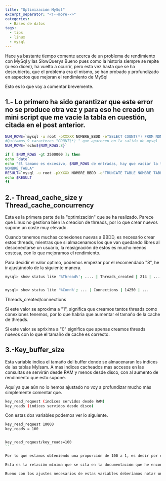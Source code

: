 ```yaml
---
title: "Optimización MySql"
excerpt_separator: "<!--more-->"
categories:
  - Bases de datos
tags:
  - tips
  - linux
  - mysql
---
```

Hace ya bastante tiempo comente acerca de un problema de rendimiento con MySql y las SlowQuerys
Bueno pues como la historia siempre se repite (o eso dicen), ha vuelto a ocurrir, pero esta vez hasta que se ha descubierto, que el problema era el mismo, se han probado y profundizado en aspectos que mejoran el rendimiento de MySql
<!--more-->

Esto es lo que voy a comentar brevemente.

## 1.- Lo primero ha sido garantizar que este error no se produce otra vez y para eso he creado un mini script que me vacíe la tabla en cuestión, citada en el post anterior.

```bash
NUM_ROWS=`mysql -u root -pXXXXX NOMBRE_BBDD -e"SELECT COUNT(*) FROM NOMBRE_TABLA;"`
#Quitamos 9 caracteres "COUNT(*) " que aparecen en la salida de mysql
NUM_ROWS=`echo${NUM_ROWS:8}`

if [ $NUM_ROWS -gt 2500000 ]; then
echo `date`
echo "El tamano es excesivo, $NUM_ROWS de entradas, hay que vaciar la tabla
NOMBRE_TABLA"
RESULT=`mysql -u root -pXXXXX NOMBRE_BBDD -e"TRUNCATE TABLE NOMBRE_TABLA;"`
echo $RESULT
fi
```

## 2.- Thread_cache_size y Thread_cache_concurrency

Esta es la primera parte de la "optimización" que se ha realizado.
Parece que Linux no gestiona bien la creacion de threads, por lo que crear nuevos supone un coste muy elevado.

Cuando tenemos muchas conexiones nuevas a BBDD, es necesario crear estos threads, mientras que si almacenamos los que van quedando libres al desconectarse un usuario, la reasignación de estos es mucho menos costosa, con lo que mejoramos el rendimiento.

Para decidir el valor optimo, podemos empezar por el recomendado "8", he ir ajustándolo de la siguiente manera.

```bash
mysql> show status like '%Thread%'; .... | Threads_created | 214 | ....


mysql> show status like '%Conn%'; ... | Connections | 14250 | ...
```

Threads_created/connections

Si este valor se aproxima a "1", significa que creamos tantos threads como conexiones tenemos, por lo que habria que aumentar el tamaño de la cache de threads.

Si este valor se aprixima a "0" significa que apenas creamos threads nuevos con lo que el tamaño de cache es correcto.


## 3.-Key_buffer_size

Esta variable indica el tamaño del buffer donde se almacenaran los indices de las tablas MyIsam.
A mas indices cacheados mas accesos en las consultas se servirán desde RAM y menos desde disco, con al aumento de rendimiento que esto supone.

Aquí ya que aún no lo hemos ajustado no voy a profundizar mucho más simplemente comentar que.

```bash
key_read_request (indices servidos desde RAM)
key_reads (indices servidos desde disco)
```

Con estas dos variables podemos ver lo siguiente.

```bash
key_read_request 10000
key_reads = 100


key_read_request/key_reads=100
``

Por lo que estamos obteniendo una proporción de 100 a 1, es decir por cada 100 indices servidos desde RAM 1 es servido desde disco.

Esta es la relación mínima que se cita en la documentación que he encontrado aunque también hablan de valores de 1000 a 1, por lo que cuanto más alto mejor.

Bueno con los ajustes necesarios de estas variables deberíamos notar una mejora de rendimiento en nuestros servidores.